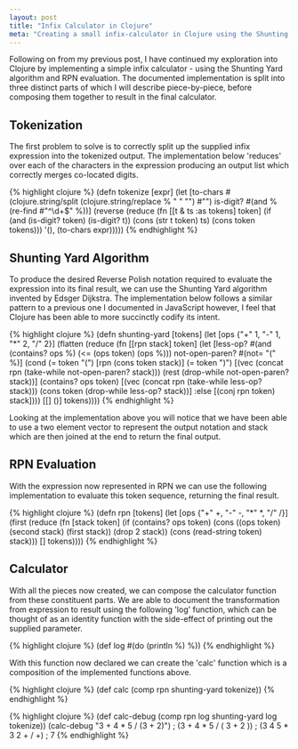 ```yaml
---
layout: post
title: "Infix Calculator in Clojure"
meta: "Creating a small infix-calculator in Clojure using the Shunting Yard algorithm and RPN evaluation"
---
```


Following on from my previous post, I have continued my exploration into Clojure by implementing a simple infix calculator - using the Shunting Yard algorithm and RPN evaluation.
The documented implementation is split into three distinct parts of which I will describe piece-by-piece, before composing them together to result in the final calculator.
<!--more-->

## Tokenization

The first problem to solve is to correctly split up the supplied infix expression into the tokenized output.
The implementation below 'reduces' over each of the characters in the expression producing an output list which correctly merges co-located digits.

{% highlight clojure %}
(defn tokenize [expr]
  (let [to-chars #(clojure.string/split (clojure.string/replace % " " "") #"")
        is-digit? #(and % (re-find #"^\d+$" %))]
    (reverse
      (reduce
        (fn [[t & ts :as tokens] token]
          (if (and (is-digit? token) (is-digit? t))
            (cons (str t token) ts)
            (cons token tokens)))
        '(), (to-chars expr)))))
{% endhighlight %}

## Shunting Yard Algorithm

To produce the desired Reverse Polish notation required to evaluate the expression into its final result, we can use the Shunting Yard algorithm invented by Edsger Dijkstra.
The implementation below follows a similar pattern to a previous one I documented in JavaScript however, I feel that Clojure has been able to more succinctly codify its intent.

{% highlight clojure %}
(defn shunting-yard [tokens]
  (let [ops {"+" 1, "-" 1, "*" 2, "/" 2}]
    (flatten
      (reduce
        (fn [[rpn stack] token]
          (let [less-op? #(and (contains? ops %) (<= (ops token) (ops %)))
                not-open-paren? #(not= "(" %)]
            (cond
              (= token "(") [rpn (cons token stack)]
              (= token ")") [(vec (concat rpn (take-while not-open-paren? stack))) (rest (drop-while not-open-paren? stack))]
              (contains? ops token) [(vec (concat rpn (take-while less-op? stack))) (cons token (drop-while less-op? stack))]
              :else [(conj rpn token) stack])))
        [[] ()]
        tokens))))
{% endhighlight %}

Looking at the implementation above you will notice that we have been able to use a two element vector to represent the output notation and stack which are then joined at the end to return the final output.

## RPN Evaluation

With the expression now represented in RPN we can use the following implementation to evaluate this token sequence, returning the final result.

{% highlight clojure %}
(defn rpn [tokens]
  (let [ops {"+" +, "-" -, "*" *, "/" /}]
    (first
      (reduce
        (fn [stack token]
          (if (contains? ops token)
            (cons ((ops token) (second stack) (first stack)) (drop 2 stack))
            (cons (read-string token) stack)))
        [] tokens))))
{% endhighlight %}

## Calculator

With all the pieces now created, we can compose the calculator function from these constituent parts.
We are able to document the transformation from expression to result using the following 'log' function, which can be thought of as an identity function with the side-effect of printing out the supplied parameter.

{% highlight clojure %}
(def log #(do (println %) %))
{% endhighlight %}

With this function now declared we can create the 'calc' function which is a composition of the implemented functions above.

{% highlight clojure %}
(def calc (comp rpn shunting-yard tokenize))
{% endhighlight %}

{% highlight clojure %}
(def calc-debug (comp rpn log shunting-yard log tokenize))
(calc-debug "3 + 4 * 5 / (3 + 2)")
; (3 + 4 * 5 / ( 3 + 2 ))
; (3 4 5 * 3 2 + / +)
; 7
{% endhighlight %}
